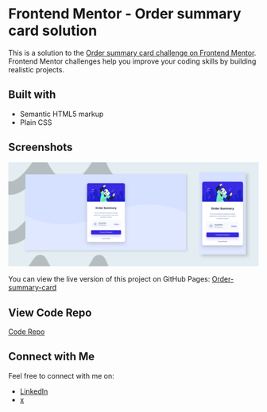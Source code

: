 # Frontend Mentor - Order summary card solution

This is a solution to the [Order summary card challenge on Frontend Mentor](https://www.frontendmentor.io/challenges/order-summary-component-QlPmajDUj). Frontend Mentor challenges help you improve your coding skills by building realistic projects. 

## Built with

- Semantic HTML5 markup
- Plain CSS


## Screenshots

![Screenshot](img/screenshot.png)

You can view the live version of this project on GitHub Pages: [Order-summary-card](https://upovibe.github.io/FrontendMentor-Solutions/Order-summary-card/)

## View Code Repo

[Code Repo](https://github.com/IamUPO/FrontendMentor-Solutions/edit/main/Order-summary-card/)

## Connect with Me

Feel free to connect with me on:

- [LinkedIn](https://www.linkedin.com/in/upovibe/)
- [x](https://www.x.com/upovibe/)
